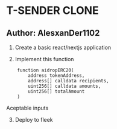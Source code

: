 # T-SENDER CLONE

## Author: AlesxanDer1102

1. Create a basic react/nextjs application

2. Implement this function
```solidity
    function aidropERC20(
        address tokenAddress,
        address[] calldata recipients,
        uint256[] calldata amounts,
        uint256[] totalAmount
    )

```
Aceptable inputs

3. Deploy to fleek